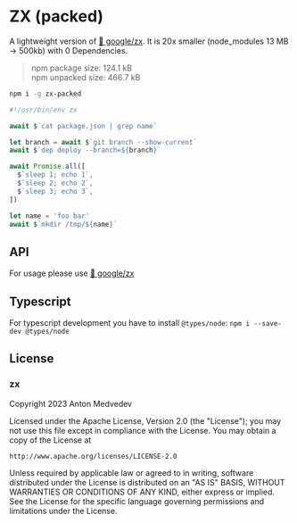 # ZX (packed)

A lightweight version of [🐚 google/zx](https://github.com/google/zx).
It is 20x smaller (node_modules 13 MB -> 500kb) with 0 Dependencies.

> npm package size:  124.1 kB                                
> npm unpacked size: 466.7 kB 

```bash
npm i -g zx-packed
```

```js
#!/usr/bin/env zx

await $`cat package.json | grep name`

let branch = await $`git branch --show-current`
await $`dep deploy --branch=${branch}`

await Promise.all([
  $`sleep 1; echo 1`,
  $`sleep 2; echo 2`,
  $`sleep 3; echo 3`,
])

let name = 'foo bar'
await $`mkdir /tmp/${name}`
```

## API  

For usage please use [🐚 google/zx](https://github.com/google/zx#goods)

## Typescript 

For typescript development you have to install `@types/node`:
`npm i --save-dev @types/node`

## License

### zx

Copyright 2023 Anton Medvedev

Licensed under the Apache License, Version 2.0 (the "License");
you may not use this file except in compliance with the License.
You may obtain a copy of the License at

    http://www.apache.org/licenses/LICENSE-2.0

Unless required by applicable law or agreed to in writing, software
distributed under the License is distributed on an "AS IS" BASIS,
WITHOUT WARRANTIES OR CONDITIONS OF ANY KIND, either express or implied.
See the License for the specific language governing permissions and
limitations under the License.
